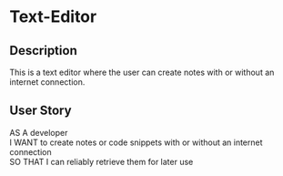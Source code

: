 # Text-Editor

## Description
This is a text editor where the user can create notes with or without an internet connection. 

## User Story
AS A developer<br>
I WANT to create notes or code snippets with or without an internet connection<br>
SO THAT I can reliably retrieve them for later use<br>

